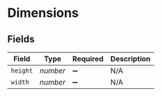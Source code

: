 # Dimensions


## Fields

| Field              | Type               | Required           | Description        |
| ------------------ | ------------------ | ------------------ | ------------------ |
| `height`           | *number*           | :heavy_minus_sign: | N/A                |
| `width`            | *number*           | :heavy_minus_sign: | N/A                |